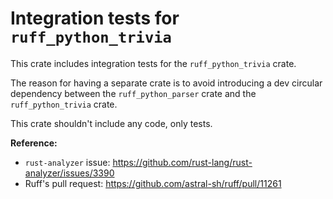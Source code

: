 # Integration tests for `ruff_python_trivia`

This crate includes integration tests for the `ruff_python_trivia` crate.

The reason for having a separate crate is to avoid introducing a dev circular
dependency between the `ruff_python_parser` crate and the `ruff_python_trivia` crate.

This crate shouldn't include any code, only tests.

**Reference:**

- `rust-analyzer` issue: <https://github.com/rust-lang/rust-analyzer/issues/3390>
- Ruff's pull request: <https://github.com/astral-sh/ruff/pull/11261>
